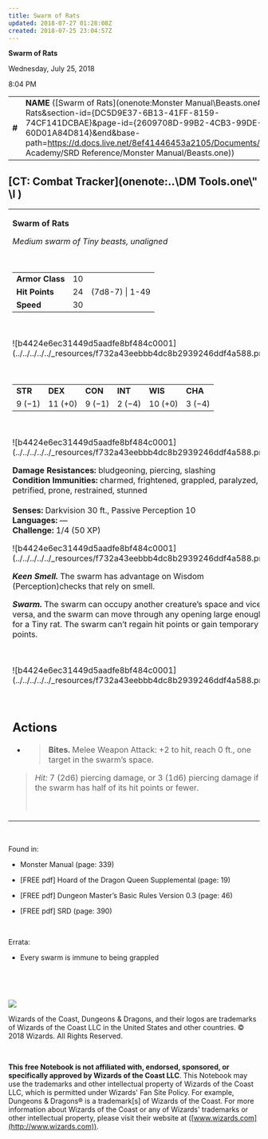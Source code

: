 ```yaml
---
title: Swarm of Rats
updated: 2018-07-27 01:28:08Z
created: 2018-07-25 23:04:57Z
---
```


**Swarm of Rats**

Wednesday, July 25, 2018

8:04 PM

|        |                                                                                                                                                                                                                                                                                                          |        |        |        |     |       |       |
|--------|----------------------------------------------------------------------------------------------------------------------------------------------------------------------------------------------------------------------------------------------------------------------------------------------------------|--------|--------|--------|-----|-------|-------|
| **\#** | **NAME** ([Swarm of Rats](onenote:Monster Manual\\Beasts.one#Swarm of Rats&section-id={DC5D9E37-6B13-41FF-8159-74CF141DCBAE}&page-id={2609708D-99B2-4CB3-99DE-60D01A84D814}&end&base-path=https://d.docs.live.net/8ef41446453a2105/Documents/Adventure Academy/SRD Reference/Monster Manual/Beasts.one)) | **10** | **24** | **24** | \-  | Notes | 50 XP |

## [CT: Combat Tracker](onenote:..\\DM Tools.one\\" \l )

<table><tbody><tr class="odd"><td><p><strong>Swarm of Rats</strong></p><p><em>Medium swarm of Tiny beasts, unaligned</em></p><p> </p><table><tbody><tr class="odd"><td><strong>Armor Class</strong></td><td>10</td><td> </td></tr><tr class="even"><td><strong>Hit Points</strong></td><td>24</td><td>(7d8-7) | 1-49</td></tr><tr class="odd"><td><strong>Speed</strong></td><td>30</td><td> </td></tr></tbody></table><p> </p><p>![b4424e6ec31449d5aadfe8bf484c0001](../../../../../_resources/f732a43eebbb4dc8b2939246ddf4a588.png)</p><p> </p><table><tbody><tr class="odd"><td><strong>STR</strong></td><td><strong>DEX</strong></td><td><strong>CON</strong></td><td><strong>INT</strong></td><td><strong>WIS</strong></td><td><strong>CHA</strong></td></tr><tr class="even"><td>9 (−1)</td><td>11 (+0)</td><td>9 (−1)</td><td>2 (−4)</td><td>10 (+0)</td><td>3 (−4)</td></tr></tbody></table><p> </p><p>![b4424e6ec31449d5aadfe8bf484c0001](../../../../../_resources/f732a43eebbb4dc8b2939246ddf4a588.png)</p><p><strong>Damage Resistances:</strong> bludgeoning, piercing, slashing<br />
<strong>Condition Immunities:</strong> charmed, frightened, grappled, paralyzed, petrified, prone, restrained, stunned<br />
<br />
<strong>Senses:</strong> Darkvision 30 ft., Passive Perception 10<br />
<strong>Languages:</strong> —<br />
<strong>Challenge:</strong> 1/4 (50 XP)</p><p>![b4424e6ec31449d5aadfe8bf484c0001](../../../../../_resources/f732a43eebbb4dc8b2939246ddf4a588.png)</p><p><em><strong>Keen Smell.</strong></em> The swarm has advantage on Wisdom (Perception)checks that rely on smell.</p><p><em><strong>Swarm.</strong></em> The swarm can occupy another creature’s space and vice versa, and the swarm can move through any opening large enough for a Tiny rat. The swarm can’t regain hit points or gain temporary hit points.</p><p> </p><p>![b4424e6ec31449d5aadfe8bf484c0001](../../../../../_resources/f732a43eebbb4dc8b2939246ddf4a588.png)</p><p> </p><h2 id="actions"><strong>Actions</strong></h2><ul><li><blockquote><p><strong>Bites.</strong> Melee Weapon Attack: +2 to hit, reach 0 ft., one target in the swarm’s space.</p></blockquote></li></ul><blockquote><p><em>Hit:</em> 7 (2d6) piercing damage, or 3 (1d6) piercing damage if the swarm has half of its hit points or fewer.</p><p> </p></blockquote></td></tr></tbody></table>

 

Found in:

-   Monster Manual (page: 339)

-   \[FREE pdf\] Hoard of the Dragon Queen Supplemental (page: 19)

-   \[FREE pdf\] Dungeon Master’s Basic Rules Version 0.3 (page: 46)

-   \[FREE pdf\] SRD (page: 390)

 

Errata:

-   Every swarm is immune to being grappled

 

 

![](tmp\media\image2.png)

Wizards of the Coast, Dungeons & Dragons, and their logos are trademarks of Wizards of the Coast LLC in the United States and other countries. © 2018 Wizards. All Rights Reserved.

 

**This free Notebook is not affiliated with, endorsed, sponsored, or specifically approved by Wizards of the Coast LLC**. This Notebook may use the trademarks and other intellectual property of Wizards of the Coast LLC, which is permitted under Wizards' Fan Site Policy. For example, Dungeons & Dragons® is a trademark\[s\] of Wizards of the Coast. For more information about Wizards of the Coast or any of Wizards' trademarks or other intellectual property, please visit their website at ([www.wizards.com](http://www.wizards.com)).
